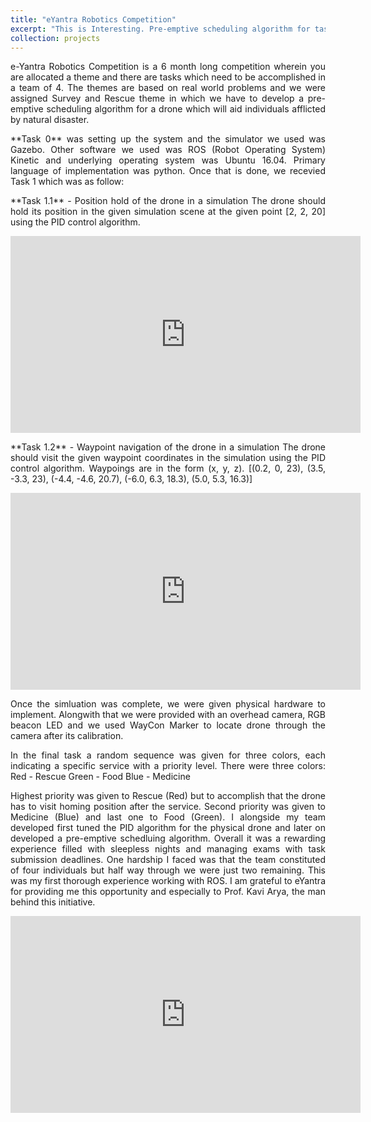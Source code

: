 ```yaml
---
title: "eYantra Robotics Competition"
excerpt: "This is Interesting. Pre-emptive scheduling algorithm for task allocation which could be used in drones at the time of survey and rescue in disaster afflicted areas.<br/><img src='/images/projects/eyrc/eyrc_pv.jpg'>"
collection: projects
---
```


<p style="text-align: justify">
e-Yantra Robotics Competition is a 6 month long competition wherein you are allocated a theme and there are tasks which need to be accomplished in a team of 4. The themes are based on real world problems and we were assigned Survey and Rescue theme in which we have to develop a pre-emptive scheduling algorithm for a drone which will aid individuals afflicted by natural disaster.</p>

<p style="text-align: justify">
**Task 0** was setting up the system and the simulator we used was Gazebo. Other software we used was ROS (Robot Operating System) Kinetic and underlying operating system was Ubuntu 16.04. Primary language of implementation was python. Once that is done, we recevied Task 1 which was as follow:</p>

<p style="text-align: justify">
**Task 1.1** - Position hold of the drone in a simulation
	   The drone should hold its position in the given simulation scene at the given point [2, 2, 20] using the PID control algorithm.
</p>

<p style="text-align: justify">
<iframe width="560" height="315" src="https://www.youtube.com/embed/xRDrj8BBL4Y?si=0mCUtrI0Pf1qUYVv" title="YouTube video player" frameborder="0" allow="accelerometer; autoplay; clipboard-write; encrypted-media; gyroscope; picture-in-picture; web-share" allowfullscreen></iframe></p>

<p style="text-align: justify">
**Task 1.2** - Waypoint navigation of the drone in a simulation
	   The drone should visit the given waypoint coordinates in the simulation using the PID control algorithm. Waypoings are in the form (x, y, z).
	   [(0.2, 0, 23), (3.5, -3.3, 23), (-4.4, -4.6, 20.7), (-6.0, 6.3, 18.3), (5.0, 5.3, 16.3)]
</p>

<p style="text-align: justify">
<iframe width="560" height="315" src="https://www.youtube.com/embed/p4Qnun8-WfE?si=4zsKicBg2dkS9Vfi" title="YouTube video player" frameborder="0" allow="accelerometer; autoplay; clipboard-write; encrypted-media; gyroscope; picture-in-picture; web-share" allowfullscreen></iframe></p>

<p style="text-align: justify">
Once the simluation was complete, we were given physical hardware to implement. Alongwith that we were provided with an overhead camera, RGB beacon LED and we used WayCon Marker to locate drone through the camera after its calibration.</p>

<p style="text-align: justify">
In the final task a random sequence was given for three colors, each indicating a specific service with a priority level. There were three colors:
Red - Rescue
Green - Food
Blue - Medicine
</p>

<p style="text-align: justify">
Highest priority was given to Rescue (Red) but to accomplish that the drone has to visit homing position after the service. Second priority was given to Medicine (Blue) and last one to Food (Green). I alongside my team developed first tuned the PID algorithm for the physical drone and later on developed a pre-emptive schedluing algorithm. Overall it was a rewarding experience filled with sleepless nights and managing exams with task submission deadlines. One hardship I faced was that the team constituted of four individuals but half way through we were just two remaining. This was my first thorough experience working with ROS. I am grateful to eYantra for providing me this opportunity and especially to Prof. Kavi Arya, the man behind this initiative.</p>

<p style="text-align: justify">
<iframe width="560" height="315" src="https://www.youtube.com/embed/91-KuGHN9CY?si=PXUnFKIFkjv-0yfb" title="YouTube video player" frameborder="0" allow="accelerometer; autoplay; clipboard-write; encrypted-media; gyroscope; picture-in-picture; web-share" allowfullscreen></iframe></p>
